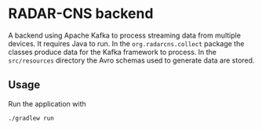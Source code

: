 # RADAR-CNS backend

A backend using Apache Kafka to process streaming data from multiple devices. It requires Java to run. In the `org.radarcns.collect` package the classes produce data for the Kafka framework to process. In the `src/resources` directory the Avro schemas used to generate data are stored.

## Usage

Run the application with
```shell
./gradlew run
```

